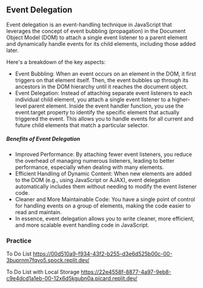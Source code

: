 ## Event Delegation

Event delegation is an event-handling technique in JavaScript that leverages the concept of event bubbling (propagation) in the Document Object Model (DOM) to attach a single event listener to a parent element and dynamically handle events for its child elements, including those added later.

Here's a breakdown of the key aspects:

- Event Bubbling: When an event occurs on an element in the DOM, it first triggers on that element itself. Then, the event bubbles up through its ancestors in the DOM hierarchy until it reaches the document object.
- Event Delegation: Instead of attaching separate event listeners to each individual child element, you attach a single event listener to a higher-level parent element. Inside the event handler function, you use the event.target property to identify the specific element that actually triggered the event. This allows you to handle events for all current and future child elements that match a particular selector.




##### Benefits of Event Delegation

- Improved Performance: By attaching fewer event listeners, you reduce the overhead of managing numerous listeners, leading to better performance, especially when dealing with many elements.
- Efficient Handling of Dynamic Content: When new elements are added to the DOM (e.g., using JavaScript or AJAX), event delegation automatically includes them without needing to modify the event listener code.
- Cleaner and More Maintainable Code: You have a single point of control for handling events on a group of elements, making the code easier to read and maintain.
- In essence, event delegation allows you to write cleaner, more efficient, and more scalable event handling code in JavaScript.


### Practice

To Do List https://00d510a9-f934-43f2-b255-d3e6d525b00c-00-3buprnm7fqvo5.spock.replit.dev/

To Do List with Local Storage https://22e4558f-8877-4a97-9eb8-c9e4dcd1a1eb-00-12x6d5kgubn0a.picard.replit.dev/
